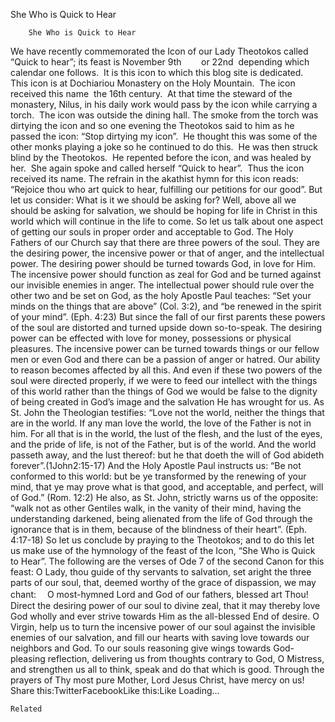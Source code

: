 She Who is Quick to Hear

		She Who is Quick to Hear
We have recently commemorated the Icon of our Lady Theotokos called “Quick to hear”; its feast is November 9th        or 22nd  depending which calendar one follows.  It is this icon to which this blog site is dedicated.  This icon is at Dochiariou Monastery on the Holy Mountain.  The icon received this name  the 16th century.  At that time the steward of the monastery, Nilus, in his daily work would pass by the icon while carrying a torch.  The icon was outside the dining hall. The smoke from the torch was dirtying the icon and so one evening the Theotokos said to him as he passed the icon: “Stop dirtying my icon”.  He thought this was some of the other monks playing a joke so he continued to do this.  He was then struck blind by the Theotokos.  He repented before the icon, and was healed by her.  She again spoke and called herself “Quick to hear”.  Thus the icon received its name.
The refrain in the akathist hymn for this icon reads: “Rejoice thou who art quick to hear, fulfilling our petitions for our good”. But let us consider: What is it we should be asking for? Well, above all we should be asking for salvation, we should be hoping for life in Christ in this world which will continue in the life to come. So let us talk about one aspect of getting our souls in proper order and acceptable to God.
The Holy Fathers of our Church say that there are three powers of the soul. They are the desiring power, the incensive power or that of anger, and the intellectual power. The desiring power should be turned towards God, in love for Him. The incensive power should function as zeal for God and be turned against our invisible enemies in anger. The intellectual power should rule over the other two and be set on God, as the holy Apostle Paul teaches: “Set your minds on the things that are above” (Col. 3:2), and “be renewed in the spirit of your mind”. (Eph. 4:23)
But since the fall of our first parents these powers of the soul are distorted and turned upside down so-to-speak. The desiring power can be effected with love for money, possessions or physical pleasures. The incensive power can be turned towards things or our fellow men or even God and there can be a passion of anger or hatred. Our ability to reason becomes affected by all this.
And even if these two powers of the soul were directed properly, if we were to feed our intellect with the things of this world rather than the things of God we would be false to the dignity of being created in God’s image and the salvation He has wrought for us. As St. John the Theologian testifies: “Love not the world, neither the things that are in the world. If any man love the world, the love of the Father is not in him. For all that is in the world, the lust of the flesh, and the lust of the eyes, and the pride of life, is not of the Father, but is of the world. And the world passeth away, and the lust thereof: but he that doeth the will of God abideth forever”.(1John2:15-17) And the Holy Apostle Paul instructs us: “Be not conformed to this world: but be ye transformed by the renewing of your mind, that ye may prove what is that good, and acceptable, and perfect, will of God.” (Rom. 12:2) He also, as St. John, strictly warns us of the opposite: “walk not as other Gentiles walk, in the vanity of their mind, having the understanding darkened, being alienated from the life of God through the ignorance that is in them, because of the blindness of their heart”. (Eph. 4:17-18)
So let us conclude by praying to the Theotokos; and to do this let us make use of the hymnology of the feast of the Icon, “She Who is Quick to Hear”. The following are the verses of Ode 7 of the second Canon for this feast:
O Lady, thou guide of thy servants to salvation, set aright the three parts of our soul, that, deemed worthy of the grace of dispassion, we may chant:　 O most-hymned Lord and God of our fathers, blessed art Thou!
Direct the desiring power of our soul to divine zeal, that it may thereby love God wholly and ever strive towards Him as the all-blessed End of desire.
O Virgin, help us to turn the incensive power of our soul against the invisible enemies of our salvation, and fill our hearts with saving love towards our neighbors and God.
To our souls reasoning give wings towards God-pleasing reflection, delivering us from thoughts contrary to God, O Mistress, and strengthen us all to think, speak and do that which is good.
Through the prayers of Thy most pure Mother, Lord Jesus Christ, have mercy on us!
Share this:TwitterFacebookLike this:Like Loading...

	Related
			